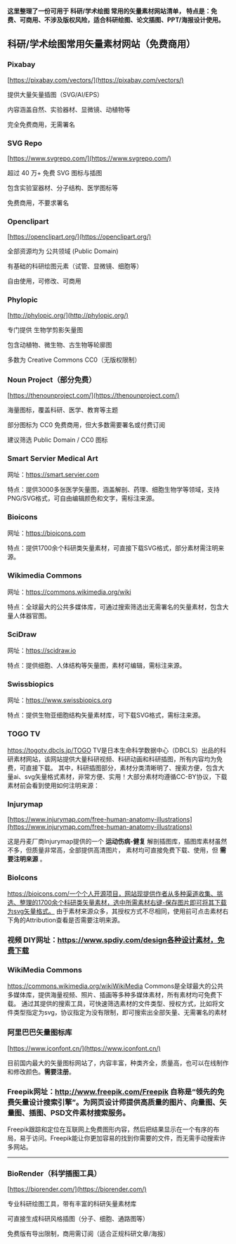 **这里整理了一份可用于 科研/学术绘图 常用的矢量素材网站清单，
特点是：免费、可商用、不涉及版权风险，适合科研绘图、论文插图、PPT/海报设计使用。**

## 科研/学术绘图常用矢量素材网站（免费商用）

### Pixabay

[https://pixabay.com/vectors/](https://pixabay.com/vectors/)

提供大量矢量插图（SVG/AI/EPS）

内容涵盖自然、实验器材、显微镜、动植物等

完全免费商用，无需署名

### SVG Repo

[https://www.svgrepo.com/](https://www.svgrepo.com/)

超过 40 万+ 免费 SVG 图标与插图

包含实验室器材、分子结构、医学图标等

免费商用，不要求署名

### Openclipart

[https://openclipart.org/](https://openclipart.org/)

全部资源均为 公共领域 (Public Domain)

有基础的科研绘图元素（试管、显微镜、细胞等）

自由使用，可修改、可商用

### Phylopic

[http://phylopic.org/](http://phylopic.org/)

专门提供 生物学剪影矢量图

包含动植物、微生物、古生物等轮廓图

多数为 Creative Commons CC0（无版权限制）

### Noun Project（部分免费）

[https://thenounproject.com/](https://thenounproject.com/)

海量图标，覆盖科研、医学、教育等主题

部分图标为 CC0 免费商用，但大多数需要署名或付费订阅

建议筛选 Public Domain / CC0 图标

### Smart Servier Medical Art

网址：https://smart.servier.com

特点：提供3000多张医学矢量图，涵盖解剖、药理、细胞生物学等领域，支持PNG/SVG格式，可自由编辑颜色和文字，需标注来源。

### Bioicons

网址：https://bioicons.com

特点：提供1700余个科研类矢量素材，可直接下载SVG格式，部分素材需注明来源。

### Wikimedia Commons

网址：https://commons.wikimedia.org/wiki

特点：全球最大的公共多媒体库，可通过搜索筛选出无需署名的矢量素材，包含大量人体器官图。

### SciDraw

网址：https://scidraw.io

特点：提供细胞、人体结构等矢量图，素材可编辑，需标注来源。

### Swissbiopics

网址：https://www.swissbiopics.org

特点：提供生物亚细胞结构矢量素材库，可下载SVG格式，需标注来源。

### TOGO TV

https://togotv.dbcls.jp/TOGO TV是日本生命科学数据中心（DBCLS）出品的科研素材网站，该网站提供大量科研视频、科研动画和科研插图，所有内容均为免费，可直接下载。
其中，科研插图部分，素材分类清晰明了、搜索方便，包含大量ai、svg矢量格式素材，非常方便、实用！大部分素材均遵循CC-BY协议，下载素材前会看到使用如何注明来源：

### Injurymap

[https://www.injurymap.com/free-human-anatomy-illustrations](https://www.injurymap.com/free-human-anatomy-illustrations) 

这是丹麦厂商Injurymap提供的一个 **运动伤病-健复** 解剖插图库，插图库素材虽然不多，但质量非常高，全部提供高清图片，
素材均可直接免费下载、使用，但 **需要注明来源** 。

### BioIcons

https://bioicons.com/一个个人开源项目，网站现提供作者从多种渠道收集、挑选、整理的1700余个科研类矢量素材，选中所需素材右键-保存图片即可将其下载为svg矢量格式。
由于素材来源众多，其授权方式不尽相同，使用前可点击素材右下角的Attribution查看是否需要注明来源。

### 视频 DIY网址：https://www.spdiy.com/design各种设计素材，免费下载

### WikiMedia Commons

https://commons.wikimedia.org/wikiWikiMedia Commons是全球最大的公共多媒体库，提供海量视频、照片、插画等多种多媒体素材，所有素材均可免费下载。
通过其提供的搜索工具，可快速筛选素材的文件类型、授权方式，比如将文件类型指定为svg，协议指定为没有限制，即可搜索出全部矢量、无需署名的素材

### 阿里巴巴矢量图标库

[https://www.iconfont.cn/](https://www.iconfont.cn/)

目前国内最大的矢量图标网站了，内容丰富，种类齐全，质量高，也可以在线制作和修改颜色。**需要注册**。

### Freepik网址：http://www.freepik.com/Freepik 自称是“领先的免费矢量设计搜索引擎”。为网页设计师提供高质量的图片、向量图、矢量图、插图、PSD文件素材搜索服务。
Freepik跟踪和定位在互联网上免费图形内容，然后把结果显示在一个有序的布局，易于访问。Freepik能让你更加容易的找到你需要的文件，而无需手动搜索许多网站。

---

### BioRender（科学插图工具）

[https://biorender.com/](https://biorender.com/)

专业科研绘图工具，带有丰富的科研矢量素材库

可直接生成科研风格插图（分子、细胞、通路图等）

免费版有导出限制，商用需订阅（适合正规科研文章/海报）







